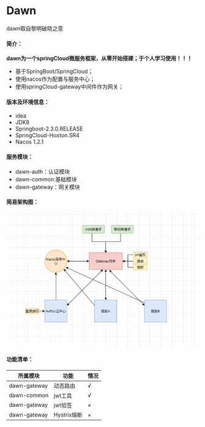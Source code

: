 # Dawn
dawn取自黎明破晓之意
#### 简介：
**dawn为一个springCloud微服务框架，从零开始搭建；于个人学习使用！！！**

- 基于SpringBoot/SpringCloud；
- 使用nacos作为配置与服务中心；
- 使用springCloud-gateway中间件作为网关；

#### 版本及环境信息：
- idea 
- JDK8 
- Springboot-2.3.0.RELEASE 
- SpringCloud-Hoxton.SR4
- Nacos 1.2.1

#### 服务模块：

- dawn-auth：认证模块
- dawn-common:基础模块
- dawn-gateway：网关模块

#### 简易架构图：
![](https://github.com/suucx/dawn/blob/master/script/1.png)

#### 功能清单：
|所属模块|功能|情况|
|-|-|-|
|dawn-gateway|动态路由|√|
|dawn-common|jwt工具|√|
|dawn-gateway|jwt验签|×|
|dawn-gateway|Hystrix熔断|×|



